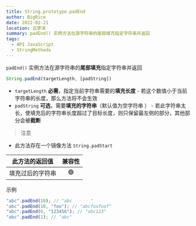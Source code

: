 ```yaml
---
title: String.prototype.padEnd
author: BigRice
date: 2022-02-21
location: 云梦泽
summary: padEnd() 实例方法在源字符串的尾部填充指定字符串并返回
tags:
  - API JavaScript
  - StringMethods
---
```


`padEnd()` 实例方法在源字符串的**尾部填充**指定字符串并返回

```js
String.padEnd(targetLength, [padString])
```

-    `targetLength` **必需**，指定当前字符串需要的**填充长度**
    -   若这个数值小于当前字符串的长度，那么方法将不会生效
-    `padString` **可选**，需要**填充的字符串**（默认值为空字符串 ）
    -   若此字符串太长，使填充后的字符串长度超过了目标长度，则只保留最左侧的部分，其他部分会被**截断**

> 注意
>

-   此方法存在一个镜像方法 `String.padStart`

|  此方法的返回值  | 兼容性 |
| :--------------: | :----: |
| 填充过后的字符串 |   🟢   |

 示例

```js
"abc".padEnd(10); // "abc       "
"abc".padEnd(10, "foo"); // "abcfoofoof"
"abc".padEnd(6, "123456"); // "abc123"
"abc".padEnd(1); // "abc"
```
